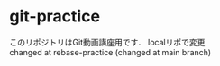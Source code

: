 # git-practice
このリポジトリはGit動画講座用です．
localリポで変更				
changed at rebase-practice (changed at main branch)